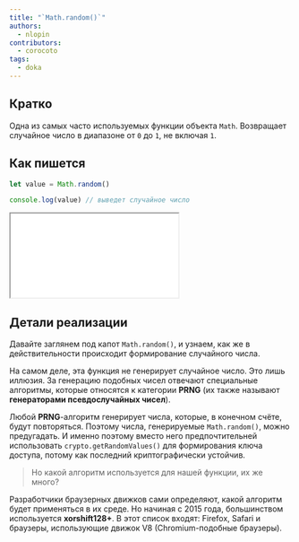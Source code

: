 ```yaml
---
title: "`Math.random()`"
authors:
  - nlopin
contributors:
  - corocoto
tags:
  - doka
---
```


## Кратко

Одна из самых часто используемых функции объекта `Math`. Возвращает случайное число в диапазоне от `0` до `1`, не включая `1`.

## Как пишется

```js
let value = Math.random()

console.log(value) // выведет случайное число
```

<iframe title="Название — Math.random() — Дока" src="demos/Lopinopulos-agoXBj/" height="150"></iframe>

## Детали реализации

Давайте заглянем под капот `Math.random()`, и узнаем, как же в действительности происходит формирование случайного числа.

На самом деле, эта функция не генерирует случайное число. Это лишь иллюзия.
За генерацию подобных чисел отвечают специальные алгоритмы, которые относятся к категории **PRNG** (их также называют **генераторами псевдослучайных чисел**).

Любой **PRNG**-алгоритм генерирует числа, которые, в конечном счёте, будут повторяться.
Поэтому числа, генерируемые `Math.random()`, можно предугадать. И именно поэтому вместо него предпочтительней использовать `crypto.getRandomValues()` для формирования ключа доступа, потому как последний криптографически устойчив.

>Но какой алгоритм используется для нашей функции, их же много?

Разработчики браузерных движков сами определяют, какой алгоритм будет применяться в их среде. Но начиная с 2015 года, большинством используется **xorshift128+**. В этот список входят: Firefox, Safari и браузеры, использующие движок V8 (Chromium-подобные браузеры).
